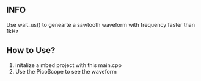 ## INFO
Use wait_us() to genearte a sawtooth waveform with frequency faster than 1kHz

## How to Use?
1. initalize a mbed project with this main.cpp
2. Use the PicoScope to see the waveform